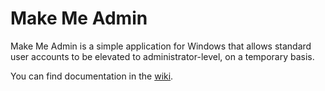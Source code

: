 # Make Me Admin
Make Me Admin is a simple application for Windows that allows standard user accounts to be elevated to administrator-level, on a temporary basis.

You can find documentation in the [wiki](https://github.com/pseymour/MakeMeAdmin/wiki).
